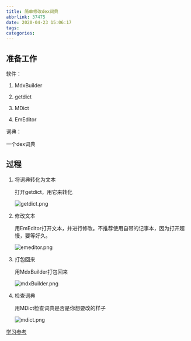 ```yaml
---
title: 简单修改dex词典
abbrlink: 37475
date: 2020-04-23 15:06:17
tags:
categories:
---
```


## 准备工作

软件：
1. MdxBuilder

2. getdict

3. MDict

4. EmEditor

	 <!--more-->

词典：

一个dex词典

  

## 过程

1. 将词典转化为文本

   打开getdict，用它来转化

   ![getdict.png](https://i.loli.net/2020/04/29/Y2gMq1x8yPG793B.png)

2. 修改文本

   用EmEditor打开文本，并进行修改。不推荐使用自带的记事本，因为打开超慢，要等好久。

   ![emeditor.png](https://i.loli.net/2020/04/29/yX4CUBnTfYItN2K.png)

3. 打包回来

   用MdxBuilder打包回来

   ![mdxBuilder.png](https://i.loli.net/2020/04/29/Qflr9WOqt7BwbvS.png)

4. 检查词典

   用MDict检查词典是否是你想要改的样子

   ![mdict.png](https://i.loli.net/2020/04/29/wuA1chPzb8YWtOd.png)

[学习参考](https://www.pdawiki.com/forum/forum.php?mod=viewthread&tid=10689&extra=page%3D1%26filter%3Dtypeid%26typeid%3D654)

   